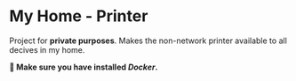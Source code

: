 # My Home - Printer

Project for **private purposes**.
Makes the non-network printer available to all decives in my home.

**🐳 Make sure you have installed *Docker*.**
